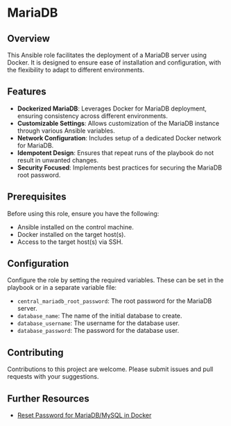 # MariaDB

## Overview
This Ansible role facilitates the deployment of a MariaDB server using Docker. It is designed to ensure ease of installation and configuration, with the flexibility to adapt to different environments.

## Features
- **Dockerized MariaDB**: Leverages Docker for MariaDB deployment, ensuring consistency across different environments.
- **Customizable Settings**: Allows customization of the MariaDB instance through various Ansible variables.
- **Network Configuration**: Includes setup of a dedicated Docker network for MariaDB.
- **Idempotent Design**: Ensures that repeat runs of the playbook do not result in unwanted changes.
- **Security Focused**: Implements best practices for securing the MariaDB root password.

## Prerequisites
Before using this role, ensure you have the following:
- Ansible installed on the control machine.
- Docker installed on the target host(s).
- Access to the target host(s) via SSH.

## Configuration
Configure the role by setting the required variables. These can be set in the playbook or in a separate variable file:
- `central_mariadb_root_password`: The root password for the MariaDB server.
- `database_name`: The name of the initial database to create.
- `database_username`: The username for the database user.
- `database_password`: The password for the database user.

## Contributing
Contributions to this project are welcome. Please submit issues and pull requests with your suggestions.

## Further Resources
- [Reset Password for MariaDB/MySQL in Docker](https://wolfgang.gassler.org/reset-password-mariadb-mysql-docker/)
